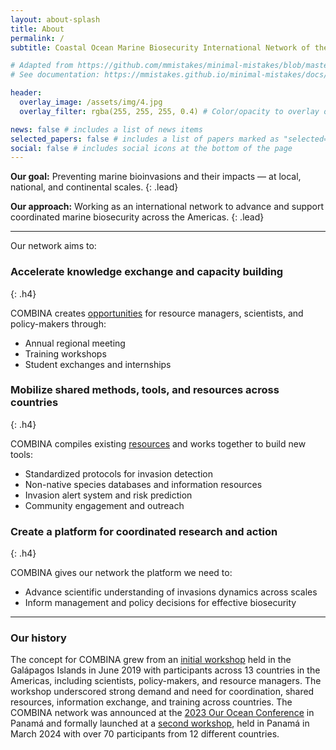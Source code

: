 ```yaml
---
layout: about-splash
title: About
permalink: /
subtitle: Coastal Ocean Marine Biosecurity International Network of the Americas

# Adapted from https://github.com/mmistakes/minimal-mistakes/blob/master/_includes/page__hero.html
# See documentation: https://mmistakes.github.io/minimal-mistakes/docs/layouts/#header-overlay

header:
  overlay_image: /assets/img/4.jpg
  overlay_filter: rgba(255, 255, 255, 0.4) # Color/opacity to overlay on top of overlay image. Example: 0.5 (percent black), rgba(255, 0, 0, 0.5) or linear-gradient.

news: false # includes a list of news items
selected_papers: false # includes a list of papers marked as "selected={true}"
social: false # includes social icons at the bottom of the page
---
```


**Our goal:** Preventing marine bioinvasions and their impacts — at local, national, and continental scales. 
{: .lead}

**Our approach:** Working as an international network to advance and support coordinated marine biosecurity across the Americas. 
{: .lead}

---

Our network aims to:

### Accelerate knowledge exchange and capacity building
{: .h4}

COMBINA creates [opportunities](/opportunities) for resource managers, scientists, and policy-makers through:

- Annual regional meeting
- Training workshops
- Student exchanges and internships

### Mobilize shared methods, tools, and resources across countries
{: .h4}

COMBINA compiles existing [resources](/resources) and works together to build new tools:

- Standardized protocols for invasion detection
- Non-native species databases and information resources
- Invasion alert system and risk prediction
- Community engagement and outreach

### Create a platform for coordinated research and action
{: .h4}

COMBINA gives our network the platform we need to: 

- Advance scientific understanding of invasions dynamics across scales
- Inform management and policy decisions for effective biosecurity

---

### Our history

The concept for COMBINA grew from an [initial workshop](/assets/pdf/Informe-Final_Galapagos-2019-Invasions-Workshop.pdf) held in the Galápagos Islands in June 2019 with participants across 13 countries in the Americas, including scientists, policy-makers, and resource managers. The workshop underscored strong demand and need for coordination, shared resources, information exchange, and training across countries. The COMBINA network was announced at the [2023 Our Ocean Conference](https://ouroceanpanama2023.gob.pa/) in Panamá and formally launched at a [second workshop](https://stri.si.edu/story/combina), held in Panamá in March 2024 with over 70 participants from 12 different countries.